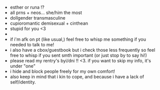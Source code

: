 - esther or runa !?
- all prns + neos... she/him the most
- dollgender transmasculine
- cupioromantic demisexual + cinthean
- stupid for you <3
- 
- if i'm afk on pt (like usual,) feel free to whisp me something if you needed to talk to me!
- i also have a cbox/guestbook but i check those less frequently so feel free to whisp if you sent smth important (or just stop by to say hi!)
- please read my rentry's byi/dni !! <3. if you want to skip my info, it's under "one"
- i hide and block people freely for my own comfort!
- also keep in mind that i kin to cope, and because i have a lack of self/identity.
